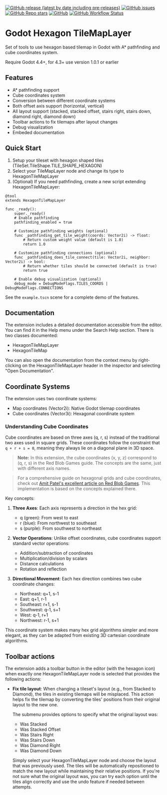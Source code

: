 [![GitHub release (latest by date including pre-releases)](https://img.shields.io/github/v/release/Zehir/godot-hexagon-tile-map-layer?include_prereleases&label=github&sort=semver)](https://github.com/Zehir/godot-hexagon-tile-map-layer/releases)
[![GitHub issues](https://img.shields.io/github/issues/Zehir/godot-hexagon-tile-map-layer)](https://github.com/Zehir/godot-hexagon-tile-map-layer/issues)
[![GitHub Repo stars](https://img.shields.io/github/stars/Zehir/godot-hexagon-tile-map-layer?style=flat)](https://github.com/Zehir/godot-hexagon-tile-map-layer/stargazers)
[![GitHub](https://img.shields.io/github/license/Zehir/godot-hexagon-tile-map-layer)](https://github.com/Zehir/godot-hexagon-tile-map-layer/blob/main/LICENSE)
[![GitHub Workflow Status](https://img.shields.io/github/actions/workflow/status/Zehir/godot-hexagon-tile-map-layer/release.yml?branch=main)](https://github.com/Zehir/godot-hexagon-tile-map-layer/actions)

# Godot Hexagon TileMapLayer

Set of tools to use hexagon based tilemap in Godot with A\* pathfinding and cube coordinates system.

Require Godot 4.4+, for 4.3+ use version 1.0.1 or earlier

## Features

- A\* pathfinding support
- Cube coordinates system
- Conversion between different coordinate systems
- Both offset axis support (horizontal, vertical)
- All layout support (stacked, stacked offset, stairs right, stairs down, diamond right, diamond down)
- Toolbar actions to fix tilemaps after layout changes
- Debug visualization
- Embeded documentation

## Quick Start

1. Setup your tileset with hexagon shaped tiles (TileSet.TileShape.TILE_SHAPE_HEXAGON)
2. Select your TileMapLayer node and change its type to HexagonTileMapLayer
3. (Optional) If you need pathfinding, create a new script extending HexagonTileMapLayer:

```gdscript
@tool
extends HexagonTileMapLayer

func _ready():
    super._ready()
    # Enable pathfinding
    pathfinding_enabled = true

    # Customize pathfinding weights (optional)
    func _pathfinding_get_tile_weight(coords: Vector2i) -> float:
        # Return custom weight value (default is 1.0)
        return 1.0

    # Customize pathfinding connections (optional)
    func _pathfinding_does_tile_connect(tile: Vector2i, neighbor: Vector2i) -> bool:
        # Return whether tiles should be connected (default is true)
        return true

    # Enable debug visualization (optional)
    debug_mode = DebugModeFlags.TILES_COORDS | DebugModeFlags.CONNECTIONS
```

See the `example.tscn` scene for a complete demo of the features.

## Documentation

The extension includes a detailed documentation accessible from the editor. You can find it in the Help menu under the Search Help section.
There is two classes documented:

- HexagonTileMapLayer
- HexagonTileMap

You can also open the documentation from the context menu by right-clicking on the HexagonTileMapLayer header in the inspector and selecting "Open Documentation".

## Coordinate Systems

The extension uses two coordinate systems:

- Map coordinates (Vector2i): Native Godot tilemap coordinates
- Cube coordinates (Vector3i): Hexagonal coordinate system

### Understanding Cube Coordinates

Cube coordinates are based on three axes (q, r, s) instead of the traditional two axes used in square grids. These coordinates follow the constraint that `q + r + s = 0`, meaning they always lie on a diagonal plane in 3D space.

> **Note:** In this extension, the cube coordinates (x, y, z) correspond to (q, r, s) in the Red Blob Games guide. The concepts are the same, just with different axis names.

> For a comprehensive guide on hexagonal grids and cube coordinates, check out [Amit Patel's excellent article on Red Blob Games](https://www.redblobgames.com/grids/hexagons/). This implementation is based on the concepts explained there.

Key concepts:

1. **Three Axes**: Each axis represents a direction in the hex grid:

   - q (green): From west to east
   - r (blue): From northwest to southeast
   - s (purple): From southwest to northeast

2. **Vector Operations**: Unlike offset coordinates, cube coordinates support standard vector operations:

   - Addition/subtraction of coordinates
   - Multiplication/division by scalars
   - Distance calculations
   - Rotation and reflection

3. **Directional Movement**: Each hex direction combines two cube coordinate changes:

   - Northeast: q+1, s-1
   - East: q+1, r-1
   - Southeast: r+1, s-1
   - Southwest: q-1, s+1
   - West: q-1, r+1
   - Northwest: r-1, s+1

This coordinate system makes many hex grid algorithms simpler and more elegant, as they can be adapted from existing 3D cartesian coordinate algorithms.

## Toolbar actions

The extension adds a toolbar button in the editor (with the hexagon icon) when exactly one HexagonTileMapLayer node is selected that provides the following actions:

- **Fix tile layout**: When changing a tileset's layout (e.g., from Stacked to Diamond), the tiles in existing tilemaps will be misplaced. This action helps fix the tilemap by converting the tiles' positions from their original layout to the new one.

  The submenu provides options to specify what the original layout was:

  - Was Stacked
  - Was Stacked Offset
  - Was Stairs Right
  - Was Stairs Down
  - Was Diamond Right
  - Was Diamond Down

  Simply select your HexagonTileMapLayer node and choose the layout that was previously used. The tiles will be automatically repositioned to match the new layout while maintaining their relative positions. If you're not sure what the original layout was, you can try each option until the tiles align correctly and use the undo feature if needed between attempts.
